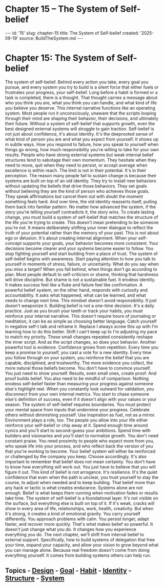 # Chapter 15 – The System of Self-belief

--- id: '15' slug: chapter-15 title: The System of Self-belief created: '2025-09-19' source: BuildTheSystem.md ---

# Chapter 15: The System of Self-belief

The system of self-belief. Behind every action you take, every goal you pursue, and every system you try to build is a silent force that either fuels or frustrates your progress, your self-belief. Long before a habit is formed or a task is completed, there is a thought. That thought carries a message about who you think you are, what you think you can handle, and what kind of life you believe you deserve. This internal narrative functions like an operating system. Most people run it unconsciously, unaware that the scripts looping through their mind are shaping their behavior, their decisions, and ultimately their future. Without a system of self-belief that supports growth, even the best designed external systems will struggle to gain traction. Self-belief is not just about confidence, it's about identity. It's the deeprooted sense of what kind of person you are and what you expect from yourself. It shows up in subtle ways. How you respond to failure, how you speak to yourself when things go wrong, how much responsibility you're willing to take for your own results. People who have strong external systems but weak internal belief structures tend to sabotage their own momentum. They hesitate when they need to move, quit when they need to persist, or accept average when excellence is within reach. The limit is not in their potential. It's in their perception. The reason many people fail to sustain change is because their systems are built on top of an old identity. They try to install new behaviors without updating the beliefs that drive those behaviors. They set goals without believing they are the kind of person who achieves those goals. They speak affirmations but cancel them out with doubt the moment something feels hard. And over time, the old identity reasserts itself, pulling them back into familiar pattern. No matter how advanced the system, if the story you're telling yourself contradicts it, the story wins. To create lasting change, you must build a system of self-belief that matches the structure of the life you're trying to create. This doesn't mean pretending to be someone you're not. It means deliberately shifting your inner dialogue to reflect the truth of your potential rather than the memory of your past. This is not about ego or delusion. It's about creating internal alignment. When your self-concept supports your goals, your behavior becomes more consistent. Your decisions become clearer and your systems become easier to follow. You stop fighting yourself and start building from a place of trust. The system of self-belief begins with awareness. Start paying attention to how you talk to yourself in moments of stress, failure, or uncertainty. What do you say when you miss a target? When you fall behind, when things don't go according to plan. Most people default to self-criticism or shame, thinking that harshness will drive discipline. But shame is not a sustainable fuel. It erodess identity. It makes success feel like a fluke and failure feel like confirmation. A powerful belief system, on the other hand, responds with curiosity and accountability. It asks what happened, what can be learned, and what needs to change next time. This mindset doesn't avoid responsibility. It just doesn't weaponize it. Building belief is not a one-time decision. It's a daily practice. Just as you brush your teeth or track your habits, you must reinforce your internal narrative. This doesn't require hours of journaling or meditation, it can be as simple as choosing better language. Catch yourself in negative self-t talk and reframe it. Replace I always screw this up with I'm learning how to do this better. Shift I can't keep up to I'm adjusting my pace to match my priority. These small changes repeated consistently reshape the inner script. And as the script changes, so does your behavior. Another powerful tool is evidence. Confidence grows from repetition. Every time you keep a promise to yourself, you cast a vote for a new identity. Every time you follow through on your system, you reinforce the belief that you are capable, disciplined, and trustworthy. The more evidence you collect, the more natural those beliefs become. You don't have to convince yourself. You just need to show yourself. Results, even small ones, create proof. And proof builds belief. You also need to be mindful of comparison. Nothing erodess self-belief faster than measuring your progress against someone else's highlight reel. When you constantly look outward for validation, you disconnect from your own internal metrics. You start to chase someone else's definition of success, even if it doesn't align with your values or your season. The system of self-belief requires boundaries. You must protect your mental space from inputs that undermine your progress. Celebrate others without diminishing yourself. Use inspiration as fuel, not as a mirror. Environment plays a role, too. The people you allow into your life either reinforce your self-belief or chip away at it. Spend enough time around cynics and you'll start to second-guess your ambitions. Spend time with builders and visionaries and you'll start to normalize growth. You don't need constant praise. You need proximity to people who expect more from you, who speak life into your process, and who reflect back the version of you that you're working to become. Your belief system will either be reinforced or challenged by the company you keep. Choose accordingly. It's also important to remember that belief does not mean certainty. You don't have to know how everything will work out. You just have to believe that you will figure it out. This kind of belief is not arrogance. It's resilience. It's the quiet confidence that even when the path is unclear, you trust yourself to stay the course, to adjust when needed and to keep building. That belief more than any hack or tactic is what creates endurance. Systems alone are not enough. Belief is what keeps them running when motivation fades or results take time. The system of self-belief is a foundational layer. It's not visible on the surface, but everything else is built on top of it. If it's weak, cracks will show in every area of life, relationships, work, health, creativity. But when it's strong, it creates a kind of emotional gravity. You carry yourself differently. You approach problems with calm. You persist longer, adapt faster, and recover more quickly. That's what makes belief so powerful. It doesn't just change what you do. It changes how you experience everything you do. The next chapter, we'll shift from internal belief to external support. Specifically, how to build systems of delegation that free your time, expand your capacity, and allow your vision to grow beyond what you can manage alone. Because real freedom doesn't come from doing everything yourself. It comes from building systems others can help run.

## Topics - [Design](docs/topics/design.md) - [Goal](docs/topics/goal.md) - [Habit](docs/topics/habit.md) - [Identity](docs/topics/identity.md) - [Structure](docs/topics/structure.md) - [System](docs/topics/system.md)